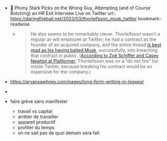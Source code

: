 - 📎 Phony Stark Picks on the Wrong Guy, Attempting (and of Course Botching) an HR Exit Interview Live on Twitter
url:: https://daringfireball.net/2023/03/thorleifsson_musk_twitter
bookmark:: readwise

	- > He also seems to be remarkably clever. Thorleifsson wasn’t a regular at-will employee at Twitter; he had a contract as the founder of an acquired company, and the entire thread [is best read as his having baited Musk](https://twitter.com/courtneymilan/status/1633141759063605251), successfully, into breaching that contract *in public*. ([According to Zoë Schiffer and Casey Newton at Platformer](https://www.platformer.news/p/in-latest-round-of-twitter-cuts-some?utm_source=%2Fsearch%2FThorleifsson&utm_medium=reader2), Thorleifsson was on a “do not fire” list inside Twitter, because breaking his contract would be so expensive for the company.)
- https://aryansawhney.com/pages/long-form-writing-in-logseq/
-
- faire grève sans manifester
	- travail vs capital
	- arrêter de travailler
	- appareil productif
	- profiter du temps
	- on ne sait pas de quoi demain sera fait